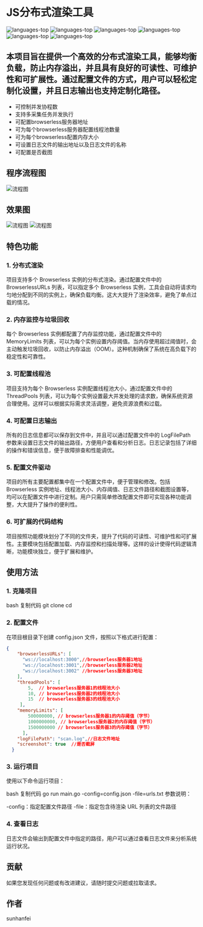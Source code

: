 # JS分布式渲染工具
<img src="https://img.shields.io/badge/%E5%8F%AF%E6%8E%A7%E5%88%B6%E5%B9%B6%E5%8F%91%E5%8D%8F%E7%A8%8B%E6%95%B0-passing
" alt="languages-top" />
<img src="https://img.shields.io/badge/%E6%94%AF%E6%8C%81%E5%A4%9A%E9%87%87%E9%9B%86%E4%BB%BB%E5%8A%A1%E5%B9%B6%E5%8F%91%E6%89%A7%E8%A1%8C-passing
" alt="languages-top" />
<img src="https://img.shields.io/badge/%E5%8F%AF%E9%85%8D%E7%BD%AE%E6%9C%8D%E5%8A%A1%E5%99%A8%E7%BA%BF%E7%A8%8B%E6%B1%A0%E6%95%B0-passing
" alt="languages-top" />
<img src="https://img.shields.io/badge/%E5%8F%AF%E6%8E%A7%E5%88%B6%E5%B9%B6%E5%8F%91%E5%8D%8F%E7%A8%8B%E6%95%B0-passing
" alt="languages-top" />
<img src="https://img.shields.io/badge/%E5%8F%AF%E9%85%8D%E7%BD%AE%E6%9C%8D%E5%8A%A1%E5%99%A8%E5%86%85%E5%AD%98%E5%A4%A7%E5%B0%8F-passing
" alt="languages-top" />
<img src="https://img.shields.io/badge/%E5%8F%AF%E9%85%8D%E7%BD%AE%E6%97%A5%E5%BF%97%E6%96%87%E4%BB%B6%E5%90%8D%E7%A7%B0%E5%8F%8A%E5%9C%B0%E5%9D%80-passing
" alt="languages-top" />

## 本项目旨在提供一个高效的分布式渲染工具，能够均衡负载，防止内存溢出，并且具有良好的可读性、可维护性和可扩展性。通过配置文件的方式，用户可以轻松定制化设置，并且日志输出也支持定制化路径。

- 可控制并发协程数
- 支持多采集任务并发执行
- 可配置browserless服务器地址
- 可为每个browserless服务器配置线程池数量
- 可为每个browserless配置内存大小
- 可设置日志文件的输出地址以及日志文件的名称
- 可配置是否截图

## 程序流程图
![流程图](img/程序流程图.jpg)
## 效果图
![流程图](img/dockers.png)
![流程图](img/截图.png)
## 特色功能
### 1. 分布式渲染
项目支持多个 Browserless 实例的分布式渲染。通过配置文件中的 BrowserlessURLs 列表，可以指定多个 Browserless 实例，工具会自动将请求均匀地分配到不同的实例上，确保负载均衡。这大大提升了渲染效率，避免了单点过载的情况。

### 2. 内存监控与垃圾回收
每个 Browserless 实例都配置了内存监控功能，通过配置文件中的 MemoryLimits 列表，可以为每个实例设置内存阈值。当内存使用超过阈值时，会主动触发垃圾回收，以防止内存溢出（OOM）。这种机制确保了系统在高负载下的稳定性和可靠性。

### 3. 可配置线程池
项目支持为每个 Browserless 实例配置线程池大小，通过配置文件中的 ThreadPools 列表，可以为每个实例设置最大并发处理的请求数，确保系统资源合理使用。这样可以根据实际需求灵活调整，避免资源浪费和过载。

### 4. 可配置日志输出
所有的日志信息都可以保存到文件中，并且可以通过配置文件中的 LogFilePath 参数来设置日志文件的输出路径，方便用户查看和分析日志。日志记录包括了详细的操作和错误信息，便于故障排查和性能调优。

### 5. 配置文件驱动
项目的所有主要配置都集中在一个配置文件中，便于管理和修改。包括 Browserless 实例地址、线程池大小、内存阈值、日志文件路径和截图设置等，均可以在配置文件中进行定制。用户只需简单修改配置文件即可实现各种功能调整，大大提升了操作的便利性。

### 6. 可扩展的代码结构
项目按照功能模块划分了不同的文件夹，提升了代码的可读性、可维护性和可扩展性。主要模块包括配置加载、内存监控和扫描处理等。这样的设计使得代码逻辑清晰，功能模块独立，便于扩展和维护。

## 使用方法
### 1. 克隆项目
bash
复制代码
git clone <repository-url>
cd <project-directory>
### 2. 配置文件
在项目根目录下创建 config.json 文件，按照以下格式进行配置：
```json
{
    "browserlessURLs": [
      "ws://localhost:3000",//browserless服务器1地址
      "ws://localhost:3001",//browserless服务器2地址
      "ws://localhost:3002" //browserless服务器3地址
    ],
    "threadPools": [
        5,  // browserless服务器1的线程池大小
        10, // browserless服务器2的线程池大小
        15  // browserless服务器3的线程池大小
     ],
    "memoryLimits": [
        500000000, // browserless服务器1的内存阈值（字节）
        1000000000, // browserless服务器2的内存阈值（字节）
        1500000000 // browserless服务器3的内存阈值（字节）
      ],  
    "logFilePath": "scan.log",//日志文件地址
    "screenshot": true  //是否截屏
  }
```
### 3. 运行项目
使用以下命令运行项目：

bash
复制代码
go run main.go -config=config.json -file=urls.txt
参数说明：

-config：指定配置文件路径
-file：指定包含待渲染 URL 列表的文件路径
### 4. 查看日志
日志文件会输出到配置文件中指定的路径，用户可以通过查看日志文件来分析系统运行状况。

## 贡献
如果您发现任何问题或有改进建议，请随时提交问题或拉取请求。

## 作者
sunhanfei

